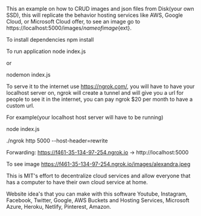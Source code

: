 This an example on how to CRUD images and json files from Disk(your own SSD), this will replicate the behavior hosting services like AWS, Google Cloud, or Microsoft Cloud offer, to see an image go to https://localhost:5000/images/${nameofimage}${ext}.

To install dependencies
npm install

To run application
node index.js

or

nodemon index.js

To serve it to the internet use https://ngrok.com/, you will have to have your localhost server on, ngrok will create a tunnel and will give you a url for people to see it in the internet, you can pay ngrok $20 per month to have a custom url.

For example(your localhost host server will have to be running)

node index.js

./ngrok http 5000 --host-header=rewrite

Forwarding: https://f461-35-134-97-254.ngrok.io -> http://localhost:5000

To see image
https://f461-35-134-97-254.ngrok.io/images/alexandra.jpeg

This is MIT's effort to decentralize cloud services and allow everyone that has a computer to have their own cloud service at home.

Website idea's that you can make with this software
Youtube, Instagram, Facebook, Twitter, Google, AWS Buckets and Hosting Services, Microsoft Azure, Heroku, Netlify, Pinterest, Amazon.
